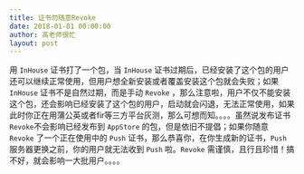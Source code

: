 ```yaml
---
title: 证书勿随意Revoke
date: 2018-01-01 00:00:00
author: 高老师很忙
layout: post
---
```



用 `InHouse` 证书打了一个包，当 `InHouse` 证书过期后，已经安装了这个包的用户还可以继续正常使用，但用户想全新安装或者覆盖安装这个包就会失败；如果 `InHouse` 证书不是自然过期，而是手动 `Revoke` ，那么注意啦，用户不仅不能安装这个包，还会影响已经安装了这个包的用户，启动就会闪退，无法正常使用，如果此时你正在用蒲公英或者fir等三方平台灰测，那么可想而知。。。。虽然说发布证书`Revoke`不会影响已经发布到 `AppStore` 的包，但是依旧不提倡；如果你随意 `Revoke` 了一个正在使用中的 `Push` 证书，那么恭喜你，在你生成新的证书，`Push` 服务器更换之前，你的用户就无法收到 `Push` 啦。`Revoke` 需谨慎，且行且珍惜！搞不好，就会影响一大批用户。。。。
